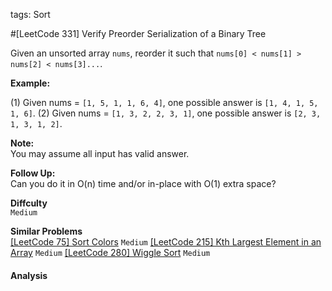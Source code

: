 tags: Sort

#[LeetCode 331] Verify Preorder Serialization of a Binary Tree

Given an unsorted array `nums`, reorder it such that `nums[0] < nums[1] > nums[2] < nums[3]...`.

**Example:**

(1) Given nums = `[1, 5, 1, 1, 6, 4]`, one possible answer is `[1, 4, 1, 5, 1, 6]`. 
(2) Given nums = `[1, 3, 2, 2, 3, 1]`, one possible answer is `[2, 3, 1, 3, 1, 2]`.

**Note:**  
You may assume all input has valid answer.

**Follow Up:**  
Can you do it in O(n) time and/or in-place with O(1) extra space?


**Diffculty**  
`Medium`

**Similar Problems**  
[[LeetCode 75] Sort Colors]() `Medium`
[[LeetCode 215] Kth Largest Element in an Array]() `Medium`
[[LeetCode 280] Wiggle Sort]() `Medium`


#### Analysis
